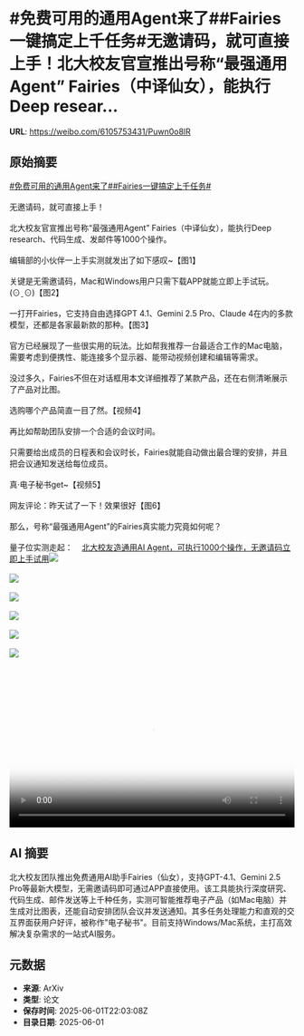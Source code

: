 # #免费可用的通用Agent来了##Fairies一键搞定上千任务#无邀请码，就可直接上手！北大校友官宣推出号称“最强通用Agent” Fairies（中译仙女），能执行Deep resear...

**URL**: https://weibo.com/6105753431/Puwn0o8lR

## 原始摘要

<a href="https://m.weibo.cn/search?containerid=231522type%3D1%26t%3D10%26q%3D%23%E5%85%8D%E8%B4%B9%E5%8F%AF%E7%94%A8%E7%9A%84%E9%80%9A%E7%94%A8Agent%E6%9D%A5%E4%BA%86%23&amp;extparam=%23%E5%85%8D%E8%B4%B9%E5%8F%AF%E7%94%A8%E7%9A%84%E9%80%9A%E7%94%A8Agent%E6%9D%A5%E4%BA%86%23" data-hide=""><span class="surl-text">#免费可用的通用Agent来了#</span></a><a href="https://m.weibo.cn/search?containerid=231522type%3D1%26t%3D10%26q%3D%23Fairies%E4%B8%80%E9%94%AE%E6%90%9E%E5%AE%9A%E4%B8%8A%E5%8D%83%E4%BB%BB%E5%8A%A1%23&amp;extparam=%23Fairies%E4%B8%80%E9%94%AE%E6%90%9E%E5%AE%9A%E4%B8%8A%E5%8D%83%E4%BB%BB%E5%8A%A1%23" data-hide=""><span class="surl-text">#Fairies一键搞定上千任务#</span></a><br><br>无邀请码，就可直接上手！<br><br>北大校友官宣推出号称“最强通用Agent”&nbsp;Fairies（中译仙女），能执行Deep research、代码生成、发邮件等1000个操作。<br><br>编辑部的小伙伴一上手实测就发出了如下感叹~【图1】<br><br>关键是无需邀请码，Mac和Windows用户只需下载APP就能立即上手试玩。(⊙ˍ⊙)【图2】<br><br>一打开Fairies，它支持自由选择GPT 4.1、Gemini 2.5 Pro、Claude 4在内的多款模型，还都是各家最新款的那种。【图3】<br><br>官方已经展现了一些很实用的玩法。比如帮我推荐一台最适合工作的Mac电脑，需要考虑到便携性、能连接多个显示器、能带动视频创建和编辑等需求。<br><br>没过多久，Fairies不但在对话框用本文详细推荐了某款产品，还在右侧清晰展示了产品对比图。<br><br>选购哪个产品简直一目了然。【视频4】<br><br>再比如帮助团队安排一个合适的会议时间。<br><br>只需要给出成员的日程表和会议时长，Fairies就能自动做出最合理的安排，并且把会议通知发送给每位成员。<br><br>真·电子秘书get~【视频5】<br><br>网友评论：昨天试了一下！效果很好【图6】<br><br>那么，号称“最强通用Agent”的Fairies真实能力究竟如何呢？<br><br>量子位实测走起：<a href="https://weibo.cn/sinaurl?u=https%3A%2F%2Fmp.weixin.qq.com%2Fs%2F69ushfXTi4KCG8Wl8c_P5w" data-hide=""><span class="url-icon"><img style="width: 1rem;height: 1rem" src="https://h5.sinaimg.cn/upload/2015/09/25/3/timeline_card_small_web_default.png" referrerpolicy="no-referrer"></span><span class="surl-text">北大校友造通用AI Agent，可执行1000个操作，无邀请码立即上手试用</span></a><img style="" src="https://tvax3.sinaimg.cn/large/006Fd7o3ly1i1zucoi73ej30fk04wmx2.jpg" referrerpolicy="no-referrer"><br><br><img style="" src="https://tvax1.sinaimg.cn/large/006Fd7o3ly1i1zuconuarj30fk0h20xl.jpg" referrerpolicy="no-referrer"><br><br><img style="" src="https://tvax4.sinaimg.cn/large/006Fd7o3ly1i1zucolortj30fk0d775y.jpg" referrerpolicy="no-referrer"><br><br><img style="" src="https://tvax2.sinaimg.cn/large/006Fd7o3ly1i1zuek4baxj31a40u00uf.jpg" referrerpolicy="no-referrer"><br><br><img style="" src="https://tvax3.sinaimg.cn/large/006Fd7o3ly1i1zueo7338j31a00u0mza.jpg" referrerpolicy="no-referrer"><br><br><img style="" src="https://tvax3.sinaimg.cn/large/006Fd7o3ly1i1zucokhfvj30fk03iwez.jpg" referrerpolicy="no-referrer"><br><br><br clear="both"><div style="clear: both"></div><video controls="controls" poster="https://tvax4.sinaimg.cn/orj480/006Fd7o3ly1i1zuekk7cpj31a40u00uf.jpg" style="width: 100%"><source src="https://f.video.weibocdn.com/o0/AHts1Rxglx08oHtLeKfm010412003C1j0E010.mp4?label=mp4_720p&amp;template=1104x720.25.0&amp;ori=0&amp;ps=1CwnkDw1GXwCQx&amp;Expires=1748818748&amp;ssig=XmQYWjpos6&amp;KID=unistore,video"><source src="https://f.video.weibocdn.com/o0/hHxpt0T9lx08oHtKVpG0010412001NXp0E010.mp4?label=mp4_hd&amp;template=736x480.25.0&amp;ori=0&amp;ps=1CwnkDw1GXwCQx&amp;Expires=1748818748&amp;ssig=vYHK4Z1MBm&amp;KID=unistore,video"><source src="https://f.video.weibocdn.com/o0/pJplTcSYlx08oHtKQmjm01041200180S0E010.mp4?label=mp4_ld&amp;template=552x360.25.0&amp;ori=0&amp;ps=1CwnkDw1GXwCQx&amp;Expires=1748818748&amp;ssig=PMnTJvAIOU&amp;KID=unistore,video"><p>视频无法显示，请前往<a href="https://video.weibo.com/show?fid=1034%3A5172742257836121" target="_blank" rel="noopener noreferrer">微博视频</a>观看。</p></video>

## AI 摘要

北大校友团队推出免费通用AI助手Fairies（仙女），支持GPT-4.1、Gemini 2.5 Pro等最新大模型，无需邀请码即可通过APP直接使用。该工具能执行深度研究、代码生成、邮件发送等上千种任务，实测可智能推荐电子产品（如Mac电脑）并生成对比图表，还能自动安排团队会议并发送通知。其多任务处理能力和直观的交互界面获用户好评，被称作"电子秘书"。目前支持Windows/Mac系统，主打高效解决复杂需求的一站式AI服务。

## 元数据

- **来源**: ArXiv
- **类型**: 论文
- **保存时间**: 2025-06-01T22:03:08Z
- **目录日期**: 2025-06-01
